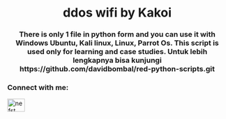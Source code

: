 <h1 align="center">ddos wifi by Kakoi</h1>
<h3 align="center">There is only 1 file in python form and you can use it with Windows Ubuntu, Kali linux, Linux, Parrot Os. This script is used only for learning and case studies. Untuk lebih lengkapnya bisa kunjungi https://github.com/davidbombal/red-python-scripts.git</h3>

<h3 align="left">Connect with me:</h3>
<p align="left">
<a href="https://discord.gg/nefst" target="blank"><img align="center" src="https://raw.githubusercontent.com/rahuldkjain/github-profile-readme-generator/master/src/images/icons/Social/discord.svg" alt="nefst" height="30" width="40" /></a>
</p>
